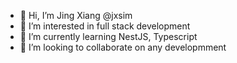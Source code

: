 - 👋 Hi, I’m Jing Xiang @jxsim
- 👀 I’m interested in full stack development
- 🌱 I’m currently learning NestJS, Typescript
- 💞️ I’m looking to collaborate on any developmment

<!---
jxsim/jxsim is a ✨ special ✨ repository because its `README.md` (this file) appears on your GitHub profile.
You can click the Preview link to take a look at your changes.
--->

